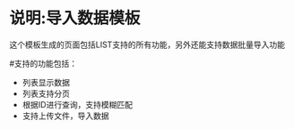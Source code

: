 # 说明:导入数据模板
这个模板生成的页面包括LIST支持的所有功能，另外还能支持数据批量导入功能

#支持的功能包括：
- 列表显示数据
- 列表支持分页
- 根据ID进行查询，支持模糊匹配
- 支持上传文件，导入数据